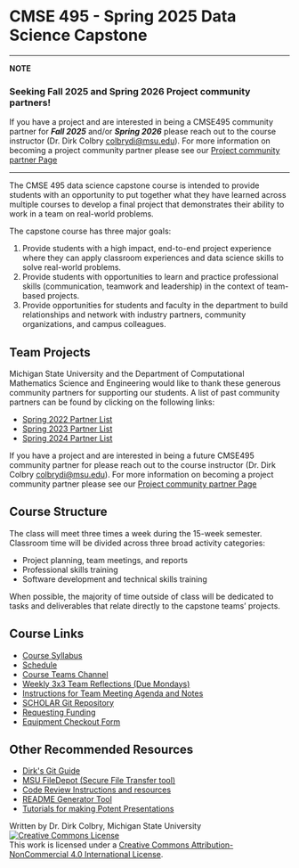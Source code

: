 # CMSE 495 - Spring 2025 Data Science Capstone


---
**NOTE**

### Seeking Fall 2025 and Spring 2026 Project community partners!

If you have a project and are interested in being a CMSE495 community partner for **_Fall 2025_** and/or **_Spring 2026_** please reach out to the course instructor (Dr. Dirk Colbry <colbrydi@msu.edu>). For more information on becoming a project community partner please see our [Project community partner Page](./Seeking-Community_Partners)


---

The CMSE 495 data science capstone course is intended to provide students with an opportunity to put together what they have learned across multiple courses to develop a final project that demonstrates their ability to work in a team on real-world problems.

The capstone course has three major goals:
1. Provide students with a high impact, end-to-end project experience where they can apply classroom experiences and data science skills to solve real-world problems. 
2. Provide students with opportunities to learn and practice professional skills (communication, teamwork and leadership) in the context of team-based projects.
3. Provide opportunities for students and faculty in the department to build relationships and network with industry partners, community organizations, and campus colleagues. 

## Team Projects
Michigan State University and the Department of Computational Mathematics Science and Engineering would like to thank these generous community partners for supporting our students.  A list of past community partners can be found by clicking on the following links:

- [Spring 2022 Partner List](./Partners-2022)
- [Spring 2023 Partner List](./Partners-2023)
- [Spring 2024 Partner List](./Partners-2024)

If you have a project and are interested in being a future CMSE495 community partner for please reach out to the course instructor (Dr. Dirk Colbry <colbrydi@msu.edu>). For more information on becoming a project community partner please see our [Project community partner Page](./Seeking-Community_Partners)

## Course Structure
The class will meet three times a week during the 15-week semester. Classroom time will be divided across three broad activity categories:

- Project planning, team meetings, and reports
- Professional skills training
- Software development and technical skills training

When possible, the majority of time outside of class will be dedicated to tasks and deliverables that relate directly to the capstone teams’ projects.  

## Course Links

- [Course Syllabus](Syllabus)
- [Schedule](Schedule)
- [Course Teams Channel](https://teams.microsoft.com/l/team/19%3AzTqC29ZVR8mf5gimuO2055kdrX7xkq_vFxwG6mzkgJ41%40thread.tacv2/conversations?groupId=3b3f1bb8-a5c4-400e-b896-abe77ff3eaf5&tenantId=22177130-642f-41d9-9211-74237ad5687d)
- [Weekly 3x3 Team Reflections (Due Mondays)](Weekly-3x3)
- [Instructions for Team Meeting Agenda and Notes](Meetings-Notes_and_agendas)
- [SCHOLAR Git Repository](https://gitlab.msu.edu/CMSE/SCHOLAR)
- [Requesting Funding](Requesting-Funding)
- [Equipment Checkout Form](https://docs.google.com/forms/d/e/1FAIpQLSd-OmLMiH1cf7Gh7zBrbwtWMhsLS3rNCYc2vv3m7cANNmKJIQ/viewform)

## Other Recommended Resources
- [Dirk's Git Guide](https://msu-cmse-courses.github.io/cmse802-f20-student/0000-Getting-to-know-git.html)
- [MSU FileDepot (Secure File Transfer tool)](https://filedepot.msu.edu/)
- [Code Review Instructions and resources](https://www.pyopensci.org/)
- [README Generator Tool](https://readme.so/editor)
- [Tutorials for making Potent Presentations](https://www.eval.org/Education-Programs/Potent-Presentations)

Written by Dr. Dirk Colbry, Michigan State University
<a rel="license" href="http://creativecommons.org/licenses/by-nc/4.0/"><img alt="Creative Commons License" style="border-width:0" src="https://i.creativecommons.org/l/by-nc/4.0/88x31.png" /></a><br />This work is licensed under a <a rel="license" href="http://creativecommons.org/licenses/by-nc/4.0/">Creative Commons Attribution-NonCommercial 4.0 International License</a>.
